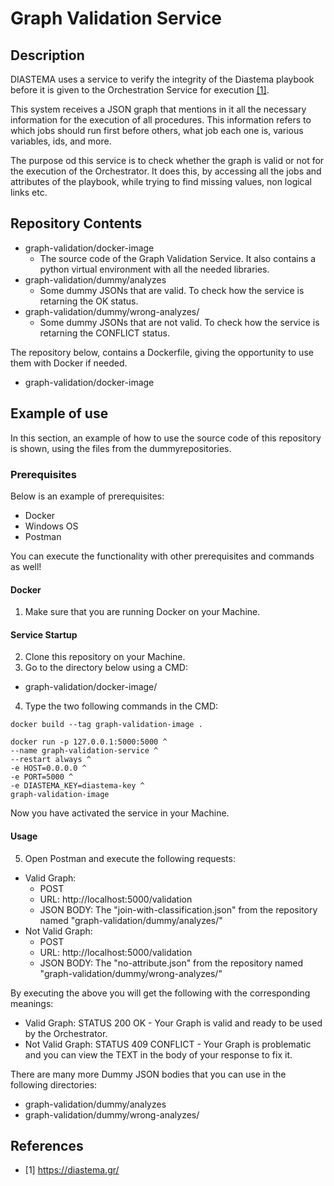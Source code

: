 # Graph Validation Service

## Description
DIASTEMA uses a service to verify the integrity of the Diastema playbook before it is given to the Orchestration Service for execution [[1]](https://github.com/DIASTEMA-UPRC/graph-validation-service/blob/main/README.md#references).

This system receives a JSON graph that mentions in it all the necessary information for the execution of all procedures. This information refers to which jobs should run first before others, what job each one is, various variables, ids, and more.

The purpose od this service is to check whether the graph is valid or not for the execution of the Orchestrator. It does this, by accessing all the jobs and attributes of the playbook, while trying to find missing values, non logical links etc.

## Repository Contents
- graph-validation/docker-image
  - The source code of the Graph Validation Service. It also contains a python virtual environment with all the needed libraries.
- graph-validation/dummy/analyzes
  - Some dummy JSONs that are valid. To check how the service is retarning the OK status.
- graph-validation/dummy/wrong-analyzes/
  - Some dummy JSONs that are not valid. To check how the service is retarning the CONFLICT status.

The repository below, contains a Dockerfile, giving the opportunity to use them with Docker if needed.
- graph-validation/docker-image

## Example of use
In this section, an example of how to use the source code of this repository is shown, using the files from the dummyrepositories.

### Prerequisites
Below is an example of prerequisites:
- Docker
- Windows OS
- Postman

You can execute the functionality with other prerequisites and commands as well!

#### Docker
1. Make sure that you are running Docker on your Machine.

#### Service Startup
2. Clone this repository on your Machine.
3. Go to the directory below using a CMD:
- graph-validation/docker-image/
4. Type the two following commands in the CMD:
```
docker build --tag graph-validation-image .
```
```
docker run -p 127.0.0.1:5000:5000 ^
--name graph-validation-service ^
--restart always ^
-e HOST=0.0.0.0 ^
-e PORT=5000 ^
-e DIASTEMA_KEY=diastema-key ^
graph-validation-image
```
Now you have activated the service in your Machine.

#### Usage
5. Open Postman and execute the following requests:
- Valid Graph:
   - POST
   - URL: http://localhost:5000/validation
   - JSON BODY: The "join-with-classification.json" from the repository named "graph-validation/dummy/analyzes/"
- Not Valid Graph:
   - POST
   - URL: http://localhost:5000/validation
   - JSON BODY: The "no-attribute.json" from the repository named "graph-validation/dummy/wrong-analyzes/"

By executing the above you will get the following with the corresponding meanings:
- Valid Graph: STATUS 200 OK - Your Graph is valid and ready to be used by the Orchestrator.
- Not Valid Graph: STATUS 409 CONFLICT - Your Graph is problematic and you can view the TEXT in the body of your response to fix it.

There are many more Dummy JSON bodies that you can use in the following directories:
- graph-validation/dummy/analyzes
- graph-validation/dummy/wrong-analyzes/

## References
- [1] https://diastema.gr/
